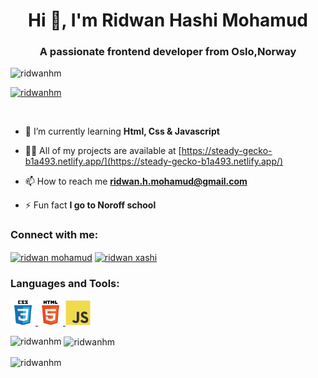 <h1 align="center">Hi 👋, I'm Ridwan Hashi Mohamud</h1>
<h3 align="center">A passionate frontend developer from Oslo,Norway</h3>

<p align="left"> <img src="https://komarev.com/ghpvc/?username=ridwanhm&label=Profile%20views&color=0e75b6&style=flat" alt="ridwanhm" /> </p>

<p align="left"> <a href="https://github.com/ryo-ma/github-profile-trophy"><img src="https://github-profile-trophy.vercel.app/?username=ridwanhm" alt="ridwanhm" /></a> </p>

<p align="left"> <a href="https://twitter.com/" target="blank"><img src="https://img.shields.io/twitter/follow/?logo=twitter&style=for-the-badge" alt="" /></a> </p>

- 🌱 I’m currently learning **Html, Css & Javascript**

- 👨‍💻 All of my projects are available at [https://steady-gecko-b1a493.netlify.app/](https://steady-gecko-b1a493.netlify.app/)

- 📫 How to reach me **ridwan.h.mohamud@gmail.com**

- ⚡ Fun fact **I go to Noroff school**

<h3 align="left">Connect with me:</h3>
<p align="left">
<a href="https://linkedin.com/in/ridwan mohamud" target="blank"><img align="center" src="https://raw.githubusercontent.com/rahuldkjain/github-profile-readme-generator/master/src/images/icons/Social/linked-in-alt.svg" alt="ridwan mohamud" height="30" width="40" /></a>
<a href="https://fb.com/ridwan xashi" target="blank"><img align="center" src="https://raw.githubusercontent.com/rahuldkjain/github-profile-readme-generator/master/src/images/icons/Social/facebook.svg" alt="ridwan xashi" height="30" width="40" /></a>
</p>

<h3 align="left">Languages and Tools:</h3>
<p align="left"> <a href="https://www.w3schools.com/css/" target="_blank" rel="noreferrer"> <img src="https://raw.githubusercontent.com/devicons/devicon/master/icons/css3/css3-original-wordmark.svg" alt="css3" width="40" height="40"/> </a> <a href="https://www.w3.org/html/" target="_blank" rel="noreferrer"> <img src="https://raw.githubusercontent.com/devicons/devicon/master/icons/html5/html5-original-wordmark.svg" alt="html5" width="40" height="40"/> </a> <a href="https://developer.mozilla.org/en-US/docs/Web/JavaScript" target="_blank" rel="noreferrer"> <img src="https://raw.githubusercontent.com/devicons/devicon/master/icons/javascript/javascript-original.svg" alt="javascript" width="40" height="40"/> </a> </p>

<p><img align="left" src="https://github-readme-stats.vercel.app/api/top-langs?username=ridwanhm&show_icons=true&locale=en&layout=compact" alt="ridwanhm" /></p>

<p>&nbsp;<img align="center" src="https://github-readme-stats.vercel.app/api?username=ridwanhm&show_icons=true&locale=en" alt="ridwanhm" /></p>

<p><img align="center" src="https://github-readme-streak-stats.herokuapp.com/?user=ridwanhm&" alt="ridwanhm" /></p>

